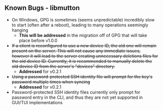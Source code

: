## Known Bugs - libmutton
- On Windows, GPG is sometimes (seems unpredictable) incredibly slow to start (often after a reboot), leading to many operations seemingly hanging
    - **This will be addressed** in the migration off of GPG that will take place before v1.0.0
- ~~If a client is reconfigured to use a new device ID, the old one will remain present on the server. This will not cause any immediate issues, however it will lead to the server creating unnecessary deletions files for the old device ID. Currently, it is recommended to manually delete the old device ID from the server's "devices" directory.~~
    - **Addressed** for v0.2.1
- ~~Using a password-protected SSH identity file will prompt for the key's password multiple times when syncing~~
    - **Addressed** for v0.2.1
- Password-protected SSH identity files currently only prompt for password entry in the CLI, and thus they are not yet supported in GUI/TUI implementations
